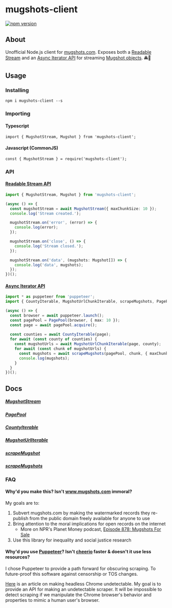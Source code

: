 # mugshots-client

[![npm version](https://badge.fury.io/js/mugshots-client.svg)](https://badge.fury.io/js/mugshots-client)

## About
Unofficial Node.js client for [mugshots.com](https://mugshots.com/).  Exposes both a [Readable Stream](https://nodejs.org/api/stream.html#stream_readable_streams) and an [Async Iterator API](https://developer.mozilla.org/en-US/docs/Web/JavaScript/Reference/Global_Objects/Symbol/asyncIterator) for streaming [Mugshot objects](https://github.com/agaricide/mugshots-client/blob/master/src/client/types/Mugshot.ts). 🚔👮

## Usage

### Installing

`npm i mugshots-client --s`

### Importing
#### Typescript

`import { MugshotStream, Mugshot } from 'mugshots-client';`


#### Javascript (CommonJS)

`const { MugshotStream } = require('mugshots-client');`

### API
#### [Readable Stream API](https://github.com/agaricide/mugshots-client/blob/master/example/stream.ts)

```ts
import { MugshotStream, Mugshot } from 'mugshots-client';

(async () => {
  const mugshotStream = await MugshotStream({ maxChunkSize: 10 });
  console.log('Stream created.');

  mugshotStream.on('error', (error) => {
    console.log(error);
  });

  mugshotStream.on('close', () => {
    console.log('Stream closed.');
  });

  mugshotStream.on('data', (mugshots: Mugshot[]) => {
    console.log('data', mugshots);
  });
})();
```

#### [Async Iterator API](https://github.com/agaricide/mugshots-client/blob/master/example/iterables.ts)

```ts
import * as puppeteer from 'puppeteer';
import { CountyIterable, MugshotUrlChunkIterable, scrapeMugshots, PagePool, Mugshot } from 'mugshots-client';

(async () => {
  const browser = await puppeteer.launch();
  const pagePool = PagePool(browser, { max: 10 });
  const page = await pagePool.acquire();
 
  const counties = await CountyIterable(page);
  for await (const county of counties) {
    const mugshotUrls = await MugshotUrlChunkIterable(page, county);
    for await (const chunk of mugshotUrls) {
      const mugshots = await scrapeMugshots(pagePool, chunk, { maxChunkSize: 20 });
      console.log(mugshots);
    }
  }
})();
```

## Docs

##### [MugshotStream](https://github.com/agaricide/mugshots-client/blob/master/docs/modules/_client_mugshots_mugshotstream_.md)
##### [PagePool](https://github.com/agaricide/mugshots-client/blob/master/docs/modules/_client_utils_pagepool_.md)
##### [CountyIterable](https://github.com/agaricide/mugshots-client/blob/master/docs/modules/_client_counties_countyiterable_.md)
##### [MugshotUrlIterable](https://github.com/agaricide/mugshots-client/blob/master/docs/modules/_client_mugshots_mugshoturliterable_.md)
##### [scrapeMugshot](https://github.com/agaricide/mugshots-client/blob/master/docs/modules/_client_mugshots_scrapemugshot_.md)
##### [scrapeMugshots](https://github.com/agaricide/mugshots-client/blob/master/docs/modules/_client_mugshots_scrapemugshots_.md)

### FAQ

#### Why'd you make this? Isn't www.mugshots.com immoral?

My goals are to:
1.  Subvert mugshots.com by making the watermarked records they re-publish from the public domain freely available for anyone to use
2.  Bring attention to the moral implications for open records on the internet
    - More on NPR's Planet Money podcast, [Episode 878: Mugshots For Sale](https://www.npr.org/sections/money/2018/11/23/670149449/episode-878-mugshots-for-sale)
3.  Use this library for inequality and social justice research

#### Why'd you use [Puppeteer](https://github.com/GoogleChrome/puppeteer)?  Isn't [cheerio](https://github.com/cheeriojs/cheerio) faster & doesn't it use less resources?

I chose Puppeteer to provide a path forward for obscuring scraping.  To future-proof this software against censorship or TOS changes.

[Here](https://intoli.com/blog/making-chrome-headless-undetectable/) is an article on making headless Chrome undetectable. My goal is to provide an API for making an undetectable scraper. It will be impossible to detect scraping if we manipulate the Chrome browser's behavior and properties to mimic a human user's browser.
